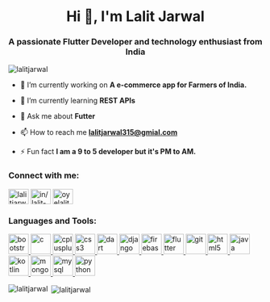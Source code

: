 <h1 align="center">Hi 👋, I'm Lalit Jarwal</h1>
<h3 align="center">A passionate Flutter Developer and technology enthusiast from India</h3>

<p align="left"> <img src="https://komarev.com/ghpvc/?username=lalitjarwal" alt="lalitjarwal" /> </p>

- 🔭 I’m currently working on **A e-commerce app for Farmers of India.**

- 🌱 I’m currently learning **REST APIs**

- 💬 Ask me about **Futter**

- 📫 How to reach me **lalitjarwal315@gmial.com**

- ⚡ Fun fact **I am a 9 to 5 developer but it's PM to AM.**

<p align="left">
<h3 align="left">Connect with me:</h3>
<a href="https://dev.to/lalitjarwal" target="blank"><img align="center" src="https://cdn.jsdelivr.net/npm/simple-icons@3.0.1/icons/dev-dot-to.svg" alt="lalitjarwal" height="30" width="40" /></a>
<a href="https://linkedin.com/in/in/lalit-jarwal/" target="blank"><img align="center" src="https://cdn.jsdelivr.net/npm/simple-icons@3.0.1/icons/linkedin.svg" alt="in/lalit-jarwal/" height="30" width="40" /></a>
<a href="https://instagram.com/oyelalit" target="blank"><img align="center" src="https://cdn.jsdelivr.net/npm/simple-icons@3.0.1/icons/instagram.svg" alt="oyelalit" height="30" width="40" /></a>
</p>

<h3 align="left">Languages and Tools:</h3>
<p align="left"> <a href="https://getbootstrap.com" target="_blank"> <img src="https://devicons.github.io/devicon/devicon.git/icons/bootstrap/bootstrap-plain.svg" alt="bootstrap" width="40" height="40"/> </a> <a href="https://www.cprogramming.com/" target="_blank"> <img src="https://devicons.github.io/devicon/devicon.git/icons/c/c-original.svg" alt="c" width="40" height="40"/> </a> <a href="https://www.w3schools.com/cpp/" target="_blank"> <img src="https://devicons.github.io/devicon/devicon.git/icons/cplusplus/cplusplus-original.svg" alt="cplusplus" width="40" height="40"/> </a> <a href="https://www.w3schools.com/css/" target="_blank"> <img src="https://devicons.github.io/devicon/devicon.git/icons/css3/css3-original-wordmark.svg" alt="css3" width="40" height="40"/> </a> <a href="https://dart.dev" target="_blank"> <img src="https://www.vectorlogo.zone/logos/dartlang/dartlang-icon.svg" alt="dart" width="40" height="40"/> </a> <a href="https://www.djangoproject.com/" target="_blank"> <img src="https://devicons.github.io/devicon/devicon.git/icons/django/django-original.svg" alt="django" width="40" height="40"/> </a> <a href="https://firebase.google.com/" target="_blank"> <img src="https://www.vectorlogo.zone/logos/firebase/firebase-icon.svg" alt="firebase" width="40" height="40"/> </a> <a href="https://flutter.dev" target="_blank"> <img src="https://www.vectorlogo.zone/logos/flutterio/flutterio-icon.svg" alt="flutter" width="40" height="40"/> </a> <a href="https://git-scm.com/" target="_blank"> <img src="https://www.vectorlogo.zone/logos/git-scm/git-scm-icon.svg" alt="git" width="40" height="40"/> </a> <a href="https://www.w3.org/html/" target="_blank"> <img src="https://devicons.github.io/devicon/devicon.git/icons/html5/html5-original-wordmark.svg" alt="html5" width="40" height="40"/> </a> <a href="https://www.java.com" target="_blank"> <img src="https://devicons.github.io/devicon/devicon.git/icons/java/java-original-wordmark.svg" alt="java" width="40" height="40"/> </a> <a href="https://kotlinlang.org" target="_blank"> <img src="https://www.vectorlogo.zone/logos/kotlinlang/kotlinlang-icon.svg" alt="kotlin" width="40" height="40"/> </a> <a href="https://www.mongodb.com/" target="_blank"> <img src="https://devicons.github.io/devicon/devicon.git/icons/mongodb/mongodb-original-wordmark.svg" alt="mongodb" width="40" height="40"/> </a> <a href="https://www.mysql.com/" target="_blank"> <img src="https://devicons.github.io/devicon/devicon.git/icons/mysql/mysql-original-wordmark.svg" alt="mysql" width="40" height="40"/> </a> <a href="https://www.python.org" target="_blank"> <img src="https://devicons.github.io/devicon/devicon.git/icons/python/python-original.svg" alt="python" width="40" height="40"/> </a> </p>

<p><img align="left" src="https://github-readme-stats.vercel.app/api/top-langs/?username=lalitjarwal&layout=compact" alt="lalitjarwal" /></p>

<p>&nbsp;<img align="center" src="https://github-readme-stats.vercel.app/api?username=lalitjarwal&show_icons=true" alt="lalitjarwal" /></p>


